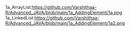 1a_ArrayList:https://github.com/Varshithaa-R/Advanced_JAVA/blob/main/1a_AddingElement/1a.png
1a_LinkedList:https://github.com/Varshithaa-R/Advanced_JAVA/blob/main/1a_AddingElement/1a2.png
